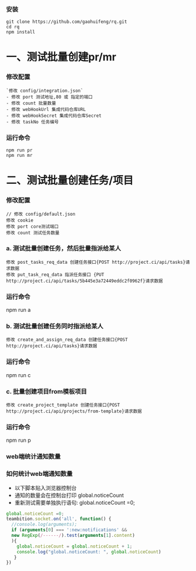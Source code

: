 ### 安装 
```
git clone https://github.com/gaohuifeng/rq.git
cd rq
npm install
```
# 一、测试批量创建pr/mr
### 修改配置
```
`修改 config/integration.json`
- 修改 port 测试地址,80 或 指定的端口
- 修改 count 批量数量
- 修改 webHookUrl 集成代码仓库URL
- 修改 webHookSecret 集成代码仓库Secret
- 修改 taskNo 任务编号
```
### 运行命令
```
npm run pr 
npm run mr  
```

# 二、测试批量创建任务/项目
### 修改配置
```
// 修改 config/default.json
修改 cookie
修改 port core测试端口
修改 count 测试任务数量
```

### a. 测试批量创建任务，然后批量指派给某人
```
修改 post_tasks_req_data 创建任务接口{POST http://project.ci/api/tasks}请求数据
修改 put_task_req_data 指派任务接口 {PUT http://project.ci/api/tasks/5b445e3a72449eddc2f0962f}请求数据
```
### 运行命令
npm run a

### b. 测试批量创建任务同时指派给某人
```
修改 create_and_assign_req_data 创建任务接口{POST http://project.ci/api/tasks}请求数据
```
### 运行命令
npm run c

### c. 批量创建项目from模板项目 
```
修改 create_project_template 创建任务接口{POST http://project.ci/api/projects/from-template}请求数据
```
### 运行命令
npm run p

### web端统计通知数量
### 如何统计web端通知数量
- 以下脚本贴入浏览器控制台
- 通知的数量会在控制台打印 global.noticeCount
- 重新测试需要单独执行语句: global.noticeCount =0; 
```js
global.noticeCount =0; 
teambition.socket.on('all', function() {
  //console.log(arguments); 
  if (arguments[0] === ':new:notifications' && 
  new RegExp(/------/).test(arguments[1].content)
  ){
    global.noticeCount = global.noticeCount + 1; 
    console.log("global.noticeCount: ", global.noticeCount)
   } 
})
```
